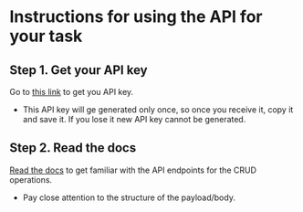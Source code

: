 # Instructions for using the API for your task

## Step 1. Get your API key
Go to [this link](https://todocrud.chiggydoes.tech/register) to get you API key.

* This API key will ge generated only once, so once you receive it, copy it and save it. If you lose it new API key cannot be generated.

## Step 2. Read the docs

[Read the docs](https://todocrud.chiggydoes.tech/docs) to get familiar with the API endpoints for the CRUD operations.
* Pay close attention to the structure of the payload/body.